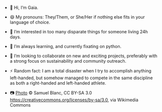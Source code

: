- 👋 Hi, I’m Gaia.
- 😄 My pronouns: They/Them, or She/Her if nothing else fits in your language of choice.
- 👀 I’m interested in too many disparate things for someone living 24h days. 
- 🌱 I’m always learning, and currently fixating on python.
- 💞️ I’m looking to collaborate on new and exciting projects, preferably with a strong focus on sustainability and community outreach. 

- ⚡ Random fact: I am a total disaster when I try to accomplish anything left-handed, but somehow managed to compete in the same discipline as both a right-handed and left-handed athlete. 
- 📷 [Photo](https://commons.wikimedia.org/wiki/File:Emperor_Penguin_Manchot_empereur.jpg) © Samuel Blanc, CC BY-SA 3.0 <https://creativecommons.org/licenses/by-sa/3.0>, via Wikimedia Commons
<!---
gbanchelli/gbanchelli is a ✨ special ✨ repository because its `README.md` (this file) appears on your GitHub profile.
You can click the Preview link to take a look at your changes.
--->
